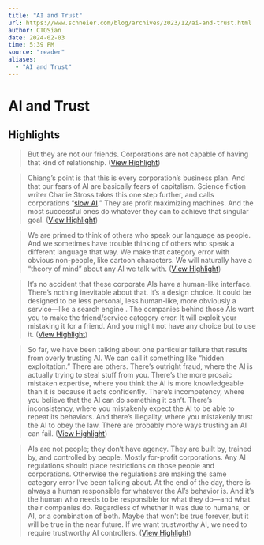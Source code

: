 ```yaml
---
title: "AI and Trust"
url: https://www.schneier.com/blog/archives/2023/12/ai-and-trust.html
author: CTOSian
date: 2024-02-03
time: 5:39 PM
source: "reader"
aliases:
  - "AI and Trust"
---
```

# AI and Trust

## Highlights
> But they are not our friends. Corporations are not capable of having that kind of relationship. ([View Highlight](https://read.readwise.io/read/01hgxrqpnm0r22swnmx35wwnya))

> Chiang’s point is that this is every corporation’s business plan. And that our fears of AI are basically fears of capitalism. Science fiction writer Charlie Stross takes this one step further, and calls corporations “[slow AI](https://www.antipope.org/charlie/blog-static/2018/01/dude-you-broke-the-future.html).” They are profit maximizing machines. And the most successful ones do whatever they can to achieve that singular goal. ([View Highlight](https://read.readwise.io/read/01hgxrs9tsxxd0h6pbdcy8zrdp))

> We are primed to think of others who speak our language as people. And we sometimes have trouble thinking of others who speak a different language that way. We make that category error with obvious non-people, like cartoon characters. We will naturally have a “theory of mind” about any AI we talk with. ([View Highlight](https://read.readwise.io/read/01hgxryw6n4h7b383b07r1gdc6))

> It’s no accident that these corporate AIs have a human-like interface. There’s nothing inevitable about that. It’s a design choice. It could be designed to be less personal, less human-like, more obviously a service—like a search engine . The companies behind those AIs want you to make the friend/service category error. It will exploit your mistaking it for a friend. And you might not have any choice but to use it. ([View Highlight](https://read.readwise.io/read/01hgxs2119wscyr4fth52nyqq3))

> So far, we have been talking about one particular failure that results from overly trusting AI. We can call it something like “hidden exploitation.” There are others. There’s outright fraud, where the AI is actually trying to steal stuff from you. There’s the more prosaic mistaken expertise, where you think the AI is more knowledgeable than it is because it acts confidently. There’s incompetency, where you believe that the AI can do something it can’t. There’s inconsistency, where you mistakenly expect the AI to be able to repeat its behaviors. And there’s illegality, where you mistakenly trust the AI to obey the law. There are probably more ways trusting an AI can fail. ([View Highlight](https://read.readwise.io/read/01hgxs49b036kyvat84tvmsb2y))

> AIs are not people; they don’t have agency. They are built by, trained by, and controlled by people. Mostly for-profit corporations. Any AI regulations should place restrictions on those people and corporations. Otherwise the regulations are making the same category error I’ve been talking about. At the end of the day, there is always a human responsible for whatever the AI’s behavior is. And it’s the human who needs to be responsible for what they do—and what their companies do. Regardless of whether it was due to humans, or AI, or a combination of both. Maybe that won’t be true forever, but it will be true in the near future. If we want trustworthy AI, we need to require trustworthy AI controllers. ([View Highlight](https://read.readwise.io/read/01hgxs7peyaekj58wgp9fm6hjr))

